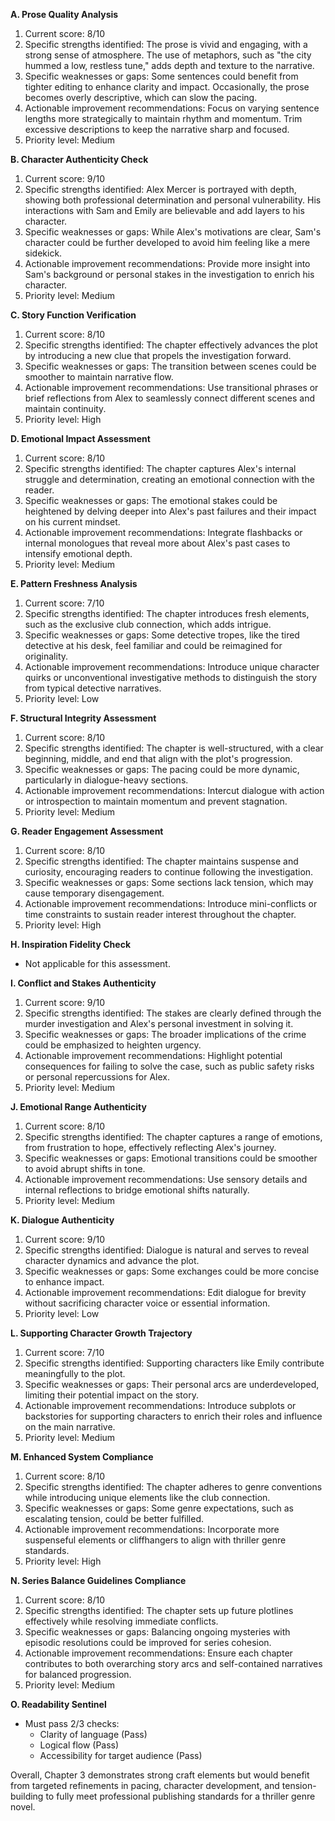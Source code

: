 **A. Prose Quality Analysis**

1. Current score: 8/10
2. Specific strengths identified: The prose is vivid and engaging, with a strong sense of atmosphere. The use of metaphors, such as "the city hummed a low, restless tune," adds depth and texture to the narrative.
3. Specific weaknesses or gaps: Some sentences could benefit from tighter editing to enhance clarity and impact. Occasionally, the prose becomes overly descriptive, which can slow the pacing.
4. Actionable improvement recommendations: Focus on varying sentence lengths more strategically to maintain rhythm and momentum. Trim excessive descriptions to keep the narrative sharp and focused.
5. Priority level: Medium

**B. Character Authenticity Check**

1. Current score: 9/10
2. Specific strengths identified: Alex Mercer is portrayed with depth, showing both professional determination and personal vulnerability. His interactions with Sam and Emily are believable and add layers to his character.
3. Specific weaknesses or gaps: While Alex's motivations are clear, Sam's character could be further developed to avoid him feeling like a mere sidekick.
4. Actionable improvement recommendations: Provide more insight into Sam's background or personal stakes in the investigation to enrich his character.
5. Priority level: Medium

**C. Story Function Verification**

1. Current score: 8/10
2. Specific strengths identified: The chapter effectively advances the plot by introducing a new clue that propels the investigation forward.
3. Specific weaknesses or gaps: The transition between scenes could be smoother to maintain narrative flow.
4. Actionable improvement recommendations: Use transitional phrases or brief reflections from Alex to seamlessly connect different scenes and maintain continuity.
5. Priority level: High

**D. Emotional Impact Assessment**

1. Current score: 8/10
2. Specific strengths identified: The chapter captures Alex's internal struggle and determination, creating an emotional connection with the reader.
3. Specific weaknesses or gaps: The emotional stakes could be heightened by delving deeper into Alex's past failures and their impact on his current mindset.
4. Actionable improvement recommendations: Integrate flashbacks or internal monologues that reveal more about Alex's past cases to intensify emotional depth.
5. Priority level: Medium

**E. Pattern Freshness Analysis**

1. Current score: 7/10
2. Specific strengths identified: The chapter introduces fresh elements, such as the exclusive club connection, which adds intrigue.
3. Specific weaknesses or gaps: Some detective tropes, like the tired detective at his desk, feel familiar and could be reimagined for originality.
4. Actionable improvement recommendations: Introduce unique character quirks or unconventional investigative methods to distinguish the story from typical detective narratives.
5. Priority level: Low

**F. Structural Integrity Assessment**

1. Current score: 8/10
2. Specific strengths identified: The chapter is well-structured, with a clear beginning, middle, and end that align with the plot's progression.
3. Specific weaknesses or gaps: The pacing could be more dynamic, particularly in dialogue-heavy sections.
4. Actionable improvement recommendations: Intercut dialogue with action or introspection to maintain momentum and prevent stagnation.
5. Priority level: Medium

**G. Reader Engagement Assessment**

1. Current score: 8/10
2. Specific strengths identified: The chapter maintains suspense and curiosity, encouraging readers to continue following the investigation.
3. Specific weaknesses or gaps: Some sections lack tension, which may cause temporary disengagement.
4. Actionable improvement recommendations: Introduce mini-conflicts or time constraints to sustain reader interest throughout the chapter.
5. Priority level: High

**H. Inspiration Fidelity Check**

- Not applicable for this assessment.

**I. Conflict and Stakes Authenticity**

1. Current score: 9/10
2. Specific strengths identified: The stakes are clearly defined through the murder investigation and Alex's personal investment in solving it.
3. Specific weaknesses or gaps: The broader implications of the crime could be emphasized to heighten urgency.
4. Actionable improvement recommendations: Highlight potential consequences for failing to solve the case, such as public safety risks or personal repercussions for Alex.
5. Priority level: Medium

**J. Emotional Range Authenticity**

1. Current score: 8/10
2. Specific strengths identified: The chapter captures a range of emotions, from frustration to hope, effectively reflecting Alex's journey.
3. Specific weaknesses or gaps: Emotional transitions could be smoother to avoid abrupt shifts in tone.
4. Actionable improvement recommendations: Use sensory details and internal reflections to bridge emotional shifts naturally.
5. Priority level: Medium

**K. Dialogue Authenticity**

1. Current score: 9/10
2. Specific strengths identified: Dialogue is natural and serves to reveal character dynamics and advance the plot.
3. Specific weaknesses or gaps: Some exchanges could be more concise to enhance impact.
4. Actionable improvement recommendations: Edit dialogue for brevity without sacrificing character voice or essential information.
5. Priority level: Low

**L. Supporting Character Growth Trajectory**

1. Current score: 7/10
2. Specific strengths identified: Supporting characters like Emily contribute meaningfully to the plot.
3. Specific weaknesses or gaps: Their personal arcs are underdeveloped, limiting their potential impact on the story.
4. Actionable improvement recommendations: Introduce subplots or backstories for supporting characters to enrich their roles and influence on the main narrative.
5. Priority level: Medium

**M. Enhanced System Compliance**

1. Current score: 8/10
2. Specific strengths identified: The chapter adheres to genre conventions while introducing unique elements like the club connection.
3. Specific weaknesses or gaps: Some genre expectations, such as escalating tension, could be better fulfilled.
4. Actionable improvement recommendations: Incorporate more suspenseful elements or cliffhangers to align with thriller genre standards.
5. Priority level: High

**N. Series Balance Guidelines Compliance**

1. Current score: 8/10
2. Specific strengths identified: The chapter sets up future plotlines effectively while resolving immediate conflicts.
3. Specific weaknesses or gaps: Balancing ongoing mysteries with episodic resolutions could be improved for series cohesion.
4. Actionable improvement recommendations: Ensure each chapter contributes to both overarching story arcs and self-contained narratives for balanced progression.
5. Priority level: Medium

**O. Readability Sentinel**

- Must pass 2/3 checks:
   - Clarity of language (Pass)
   - Logical flow (Pass)
   - Accessibility for target audience (Pass)

Overall, Chapter 3 demonstrates strong craft elements but would benefit from targeted refinements in pacing, character development, and tension-building to fully meet professional publishing standards for a thriller genre novel.

